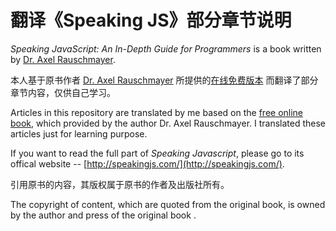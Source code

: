 # 翻译《Speaking JS》部分章节说明

*Speaking JavaScript: An In-Depth Guide for Programmers* is a book written by [Dr. Axel Rauschmayer](http://speakingjs.com/).

本人基于原书作者 [Dr. Axel Rauschmayer](http://speakingjs.com/) 所提供的[在线免费版本](http://speakingjs.com/es5/index.html) 而翻译了部分章节内容，仅供自己学习。

Articles in this repository are translated by me based on the [free online book](http://speakingjs.com/es5/index.html), which provided by the author Dr. Axel Rauschmayer. I translated these articles just for learning purpose. 

If you want to read the full part of *Speaking Javascript*, please go to its offical website -- [http://speakingjs.com/](http://speakingjs.com/).

引用原书的内容，其版权属于原书的作者及出版社所有。

The copyright of content, which are quoted from the original book,  is owned by the author and press of the original book .



